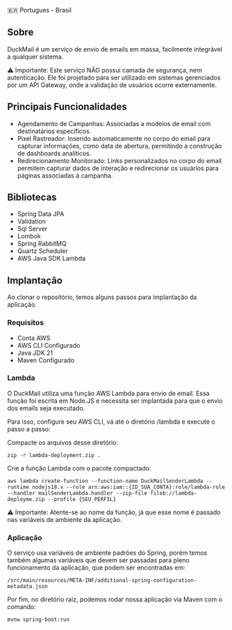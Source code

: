🇧🇷 Portugues - Brasil

## Sobre
DuckMail é um serviço de envio de emails em massa, facilmente integrável a qualquer sistema.

⚠️ Importante: Este serviço NÃO possui camada de segurança, nem autenticação. Ele foi projetado para ser utilizado em sistemas gerenciados por um API Gateway, onde a validação de usuários ocorre externamente.

## Principais Funcionalidades
- Agendamento de Campanhas: Associadas a modelos de email com destinatários específicos.
- Pixel Rastreador: Inserido automaticamente no corpo do email para capturar informações, como data de abertura, permitindo a construção de dashboards analíticos.
- Redirecionamento Monitorado: Links personalizados no corpo do email permitem capturar dados de interação e redirecionar os usuários para páginas associadas à campanha.

## Bibliotecas
- Spring Data JPA
- Validation
- Sql Server
- Lombok
- Spring RabbitMQ
- Quartz Scheduler
- AWS Java SDK Lambda

## Implantação
Ao clonar o repositório, temos alguns passos para implantação da aplicação.

### Requisitos
- Conta AWS
- AWS CLI Configurado
- Java JDK 21
- Maven Configurado

### Lambda
O DuckMail utiliza uma função AWS Lambda para envio de email. Essa função foi escrita em Node.JS e necessita ser implantada para que o envio dos emails seja executado.

Para isso, configure seu AWS CLI, vá até o diretório /lambda e execute o passo a passo:

Compacte os arquivos desse diretório:

`zip -r lambda-deployment.zip .`

Crie a função Lambda com o pacote compactado:

`aws lambda create-function --function-name DuckMailSenderLambda --runtime nodejs18.x --role arn:aws:iam::{ID_SUA_CONTA}:role/lambda-role  --handler mailSenderLambda.handler --zip-file fileb://lambda-deployme.zip --profile {SEU_PERFIL}`

⚠️ Importante: Atente-se ao nome da função, já que esse nome é passado nas variáveis de ambiente da aplicação.


### Aplicação
O serviço usa variáveis de ambiente padrões do Spring, porém temos também algumas variáveis que devem ser passadas para pleno funcionamento da aplicação, que podem ser encontradas em:

`/src/main/resources/META-INF/additional-spring-configuration-metadata.json`

Por fim, no diretório raiz, podemos rodar nossa aplicação via Maven com o comando:

`mvnw spring-boot:run`
